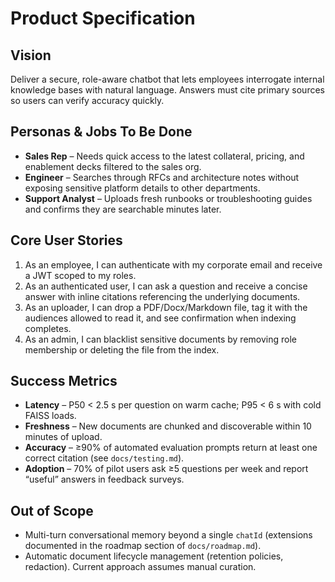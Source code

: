 # Product Specification

## Vision
Deliver a secure, role-aware chatbot that lets employees interrogate internal knowledge bases with natural language. Answers must cite primary sources so users can verify accuracy quickly.

## Personas & Jobs To Be Done

- **Sales Rep** – Needs quick access to the latest collateral, pricing, and enablement decks filtered to the sales org.
- **Engineer** – Searches through RFCs and architecture notes without exposing sensitive platform details to other departments.
- **Support Analyst** – Uploads fresh runbooks or troubleshooting guides and confirms they are searchable minutes later.

## Core User Stories

1. As an employee, I can authenticate with my corporate email and receive a JWT scoped to my roles.
2. As an authenticated user, I can ask a question and receive a concise answer with inline citations referencing the underlying documents.
3. As an uploader, I can drop a PDF/Docx/Markdown file, tag it with the audiences allowed to read it, and see confirmation when indexing completes.
4. As an admin, I can blacklist sensitive documents by removing role membership or deleting the file from the index.

## Success Metrics

- **Latency** – P50 < 2.5 s per question on warm cache; P95 < 6 s with cold FAISS loads.
- **Freshness** – New documents are chunked and discoverable within 10 minutes of upload.
- **Accuracy** – ≥90% of automated evaluation prompts return at least one correct citation (see `docs/testing.md`).
- **Adoption** – 70% of pilot users ask ≥5 questions per week and report “useful” answers in feedback surveys.

## Out of Scope

- Multi-turn conversational memory beyond a single `chatId` (extensions documented in the roadmap section of `docs/roadmap.md`).
- Automatic document lifecycle management (retention policies, redaction). Current approach assumes manual curation.
